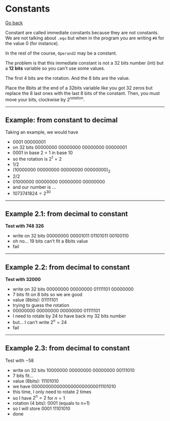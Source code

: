 # Constants

[Go back](..)

Constant are called immediate constants because they
are not constants. We are not talking about
``.equ`` but when in the program you are writing
``#0`` for the value 0 (for instance).

In the rest of the course, ``Operand2`` may be a constant.

The problem is that this immediate constant is not a 32 bits
number (int) but a **12 bits** variable so you can't
use some values.

The first 4 bits are the rotation. And the 8 bits
are the value.

Place the 8bits at the end of a 32bits variable
like you got 32 zeros but replace the 8 last ones
with the last 8 bits of the constant. Then, you
must move your bits, clockwise by
$2^{rotation}$.

<hr class="sr">

## Example: from constant to decimal

Taking an example, we would have

* $0001\ 00000001$
* on 32 bits $00000000\ 00000000\ 00000000\ 00000001$
* 0001 in base 2 = 1 in base 10
* so the rotation is $2^1 = 2$
* $1/2$
* $(10000000\ 00000000\ 00000000\ 00000000)_2$
* $2/2$
* $01000000\ 00000000\ 00000000\ 00000000$
* and our number is ...
* $1073741824 = 2^{30}$

<hr class="sl">

## Example 2.1: from decimal to constant

**Test with 748 326**

* write on 32 bits $00000000\ 00001011\ 01101011\ 00100110$
* oh no... 19 bits can't fit a 8bits value
* fail

<hr class="sr">

## Example 2.2: from decimal to constant

**Test with 32000**

* write on 32 bits $00000000\ 00000000\ 01111101\ 00000000$
* 7 bits fit on 8 bits so we are good
* value (8bits): $01111101$
* trying to guess the rotation
* $00000000\ 00000000\ 00000000\ 01111101$
* I need to rotate by 24 to have back my 32 bits number
* but... I can't write $2^n = 24$
* fail

<hr class="sl">

## Example 2.3: from decimal to constant

Test with $-58$

* write on 32 bits $10000000\ 00000000\ 00000000\ 00111010$
* 7 bits fit...
* value (8bits): $11101010$
* we have $00000000 00000000 00000000 11101010$
* this time, I only need to rotate 2 times
* so I have $2^n = 2$ for $n=1$
* rotation (4 bits): $0001$ (equals to n=1)
* so I will store $0001\ 11101010$
* done